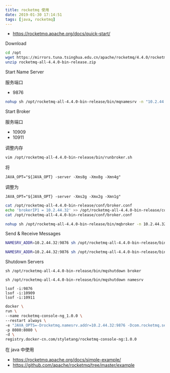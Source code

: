 ```yaml
---
title: rocketmq 使用
date: 2019-01-30 17:14:51
tags: [java, rocketmq]
---
```


* <https://rocketmq.apache.org/docs/quick-start/>

<!--more-->

Download

```sh
cd /opt
wget https://mirrors.tuna.tsinghua.edu.cn/apache/rocketmq/4.4.0/rocketmq-all-4.4.0-bin-release.zip
unzip rocketmq-all-4.4.0-bin-release.zip
```

Start Name Server

服务端口

* 9876

```sh
nohup sh /opt/rocketmq-all-4.4.0-bin-release/bin/mqnamesrv -n "10.2.44.32:9876" > ~/mqnamesrv.log 2>&1&
```

Start Broker

服务端口

* 10909
* 10911

调整内存

`vim /opt/rocketmq-all-4.4.0-bin-release/bin/runbroker.sh`

将

`JAVA_OPT="${JAVA_OPT} -server -Xms8g -Xmx8g -Xmn4g"`

调整为

`JAVA_OPT="${JAVA_OPT} -server -Xms2g -Xmx2g -Xmn1g"`


```sh
cat /opt/rocketmq-all-4.4.0-bin-release/conf/broker.conf
echo 'brokerIP1 = 10.2.44.32' >> /opt/rocketmq-all-4.4.0-bin-release/conf/broker.conf
cat /opt/rocketmq-all-4.4.0-bin-release/conf/broker.conf

nohup sh /opt/rocketmq-all-4.4.0-bin-release/bin/mqbroker -n 10.2.44.32:9876 -c /opt/rocketmq-all-4.4.0-bin-release/conf/broker.conf > ~/mqbroker.log 2>&1&
```

Send & Receive Messages

```sh
NAMESRV_ADDR=10.2.44.32:9876 sh /opt/rocketmq-all-4.4.0-bin-release/bin/tools.sh org.apache.rocketmq.example.quickstart.Producer

NAMESRV_ADDR=10.2.44.32:9876 sh /opt/rocketmq-all-4.4.0-bin-release/bin/tools.sh org.apache.rocketmq.example.quickstart.Consumer
```


Shutdown Servers

```
sh /opt/rocketmq-all-4.4.0-bin-release/bin/mqshutdown broker

sh /opt/rocketmq-all-4.4.0-bin-release/bin/mqshutdown namesrv

lsof -i:9876
lsof -i:10909
lsof -i:10911
```

```sh
docker \
run \
--name rocketmq-console-ng_1.0.0 \
--restart always \
-e "JAVA_OPTS=-Drocketmq.namesrv.addr=10.2.44.32:9876 -Dcom.rocketmq.sendMessageWithVIPChannel=false" \
-p 8080:8080 \
-d \
registry.docker-cn.com/styletang/rocketmq-console-ng:1.0.0
```

在 java 中使用

* <https://rocketmq.apache.org/docs/simple-example/>
* <https://github.com/apache/rocketmq/tree/master/example>


